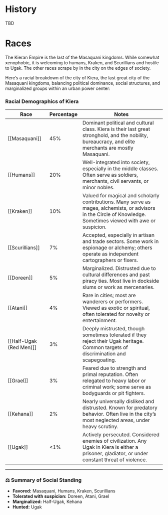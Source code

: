 # History
TBD

# Races
The Kieran Empire is the last of the Masaquani kingdoms. While somewhat xenophobic, it is welcoming to humans, Kraken, and Scurillians and hostile to Ugak.  The other races scrape by in the city on the edges of society.  

Here’s a  racial breakdown of the city of Kiera, the last great city of the Masaquani kingdoms, balancing political dominance, social structures, and marginalized groups within an urban power center:
### **Racial Demographics of Kiera**

| **Race**                | **Percentage** | **Notes**                                                                                                                                                        |
| ----------------------- | -------------- | ---------------------------------------------------------------------------------------------------------------------------------------------------------------- |
| [[Masaquani]]           | 45%            | Dominant political and cultural class. Kiera is their last great stronghold, and the nobility, bureaucracy, and elite merchants are mostly Masaquani.            |
| [[Humans]]              | 20%            | Well-integrated into society, especially in the middle classes. Often serve as soldiers, merchants, civil servants, or minor nobles.                             |
| [[Kraken]]              | 10%            | Valued for magical and scholarly contributions. Many serve as mages, alchemists, or advisors in the Circle of Knowledge. Sometimes viewed with awe or suspicion. |
| [[Scurillians]]         | 7%             | Accepted, especially in artisan and trade sectors. Some work in espionage or alchemy; others operate as independent cartographers or fixers.                     |
| [[Doreen]]              | 5%             | Marginalized. Distrusted due to cultural differences and past piracy ties. Most live in dockside slums or work as mercenaries.                                   |
| [[Atani]]               | 4%             | Rare in cities; most are wanderers or performers. Viewed as exotic or spiritual, often tolerated for novelty or entertainment.                                   |
| [[Half-Ugak (Red Men)]] | 3%             | Deeply mistrusted, though sometimes tolerated if they reject their Ugak heritage. Common targets of discrimination and scapegoating.                             |
| [[Grael]]               | 3%             | Feared due to strength and primal reputation. Often relegated to heavy labor or criminal work; some serve as bodyguards or pit fighters.                         |
| [[Kehana]]              | 2%             | Nearly universally disliked and distrusted. Known for predatory behavior. Often live in the city’s most neglected areas, under heavy scrutiny.                   |
| [[Ugak]]                | <1%            | Actively persecuted. Considered enemies of civilization. Any Ugak in Kiera is either a prisoner, gladiator, or under constant threat of violence.                |

---
### ⚖️ **Summary of Social Standing**

- **Favored:** Masaquani, Humans, Kraken, Scurillians
- **Tolerated with suspicion:** Doreen, Atani, Grael
- **Marginalized:** Half-Ugak, Kehana
- **Hunted:** Ugak








